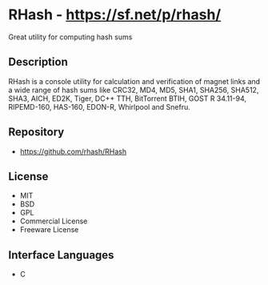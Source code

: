 # RHash - https://sf.net/p/rhash/
Great utility for computing hash sums

## Description
RHash is a console utility for calculation  and verification of magnet links
and a wide range of hash sums like  CRC32,  MD4, MD5,  SHA1, SHA256, SHA512,
SHA3,   AICH,  ED2K,  Tiger,  DC++ TTH,  BitTorrent BTIH,   GOST R 34.11-94,
RIPEMD-160, HAS-160, EDON-R, Whirlpool and Snefru.

## Repository
- https://github.com/rhash/RHash

## License
- MIT
- BSD
- GPL
- Commercial License
- Freeware License

## Interface Languages
- C
